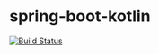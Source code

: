 # spring-boot-kotlin

[![Build Status](https://travis-ci.com/dheimy00/spring-boot-kotlin.svg?branch=master)](https://travis-ci.com/dheimy00/spring-boot-kotlin)

